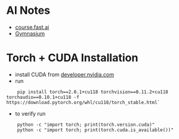 # AI Notes

* [course.fast.ai](course.fast.ai)
* [Gymnasium](https://github.com/Farama-Foundation/Gymnasium)


# Torch + CUDA Installation
* install CUDA from [developer.nvidia.com](https://developer.nvidia.com/cuda-toolkit-archive)
* run 
```
    pip install torch==2.0.1+cu118 torchvision==0.11.2+cu118 torchaudio==0.10.1+cu118 -f https://download.pytorch.org/whl/cu118/torch_stable.html`
```
* to verify run 
```
    python -c "import torch; print(torch.version.cuda)"
    python -c "import torch; print(torch.cuda.is_available())"
```                                                         
